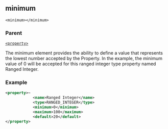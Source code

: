 ## minimum

`<minimum></minimum>`


### Parent

[`<property>`][1]


The minimum element provides the ability to define a value that represents the lowest number accepted by the Property. In the example, the minimum value of 0 will be accepted for this ranged integer type property named Ranged Integer.

### Example

```xml
<property>~
			<name>Ranged Integer</name>
			<type>RANGED_INTEGER</type>
			<minimum>0</minimum>
			<maximum>100</maximum>
			<default>20</default>
</property>
```




[1]:	https://verbose-telegram-5004f902.pages.github.io/#properties-xml-property